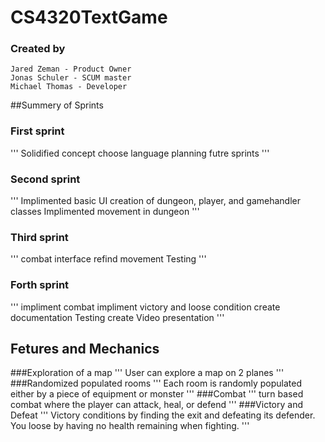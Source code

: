 # CS4320TextGame
### Created by
 
 ```
 Jared Zeman - Product Owner
 Jonas Schuler - SCUM master
 Michael Thomas - Developer
```
##Summery of Sprints
### First sprint
'''
Solidified concept
choose language
planning futre sprints
'''
### Second sprint
'''
Implimented basic UI
creation of dungeon, player, and gamehandler classes
Implimented movement in dungeon
'''
### Third sprint
'''
combat interface
refind movement
Testing
'''
### Forth sprint
'''
impliment combat
impliment victory and loose condition
create documentation
Testing
create Video presentation
'''

## Fetures and Mechanics
###Exploration of a map 
'''
User can explore a map on 2 planes
'''
###Randomized populated rooms
'''
Each room is randomly populated either by a piece of equipment or monster
'''
###Combat
'''
turn based combat where the player can attack, heal, or defend
'''
###Victory and Defeat
'''
Victory conditions by finding the exit and defeating its defender. You loose by having no health remaining when fighting.
'''
